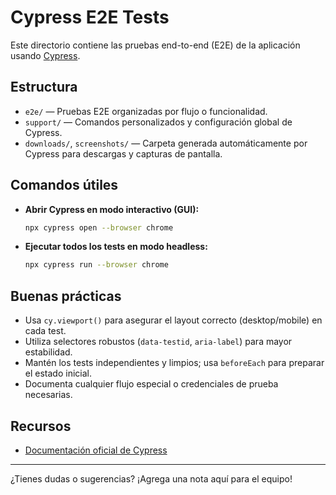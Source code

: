 # Cypress E2E Tests

Este directorio contiene las pruebas end-to-end (E2E) de la aplicación usando [Cypress](https://www.cypress.io/).

## Estructura

- `e2e/` — Pruebas E2E organizadas por flujo o funcionalidad.
- `support/` — Comandos personalizados y configuración global de Cypress.
- `downloads/`, `screenshots/` — Carpeta generada automáticamente por Cypress para descargas y capturas de pantalla.

## Comandos útiles

- **Abrir Cypress en modo interactivo (GUI):**
  ```bash
  npx cypress open --browser chrome
  ```
- **Ejecutar todos los tests en modo headless:**
  ```bash
  npx cypress run --browser chrome
  ```

## Buenas prácticas

- Usa `cy.viewport()` para asegurar el layout correcto (desktop/mobile) en cada test.
- Utiliza selectores robustos (`data-testid`, `aria-label`) para mayor estabilidad.
- Mantén los tests independientes y limpios; usa `beforeEach` para preparar el estado inicial.
- Documenta cualquier flujo especial o credenciales de prueba necesarias.

## Recursos

- [Documentación oficial de Cypress](https://docs.cypress.io/)

---

¿Tienes dudas o sugerencias? ¡Agrega una nota aquí para el equipo!
